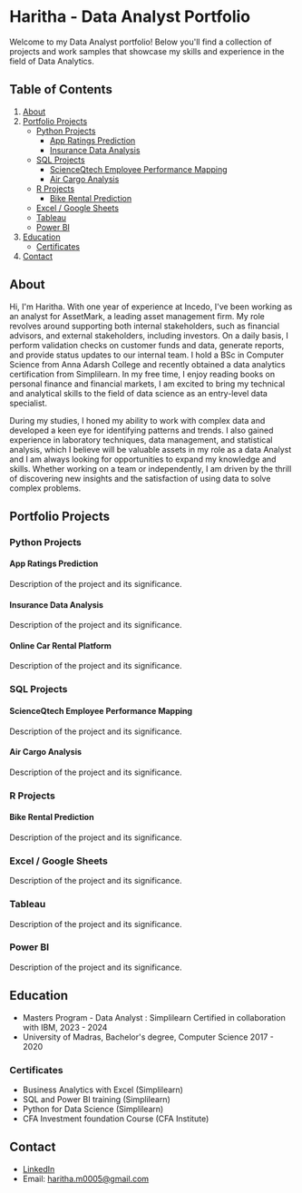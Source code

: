 # Haritha - Data Analyst Portfolio

Welcome to my Data Analyst portfolio! Below you'll find a collection of projects and work samples that showcase my skills and experience in the field of Data Analytics.

## Table of Contents

1. [About](#about)
2. [Portfolio Projects](#portfolio-projects)
   - [Python Projects](#python-projects)
     - [App Ratings Prediction](#app-ratings-prediction)
     - [Insurance Data Analysis](#insurance-data-analysis)
   - [SQL Projects](#sql-projects)
     - [ScienceQtech Employee Performance Mapping](#scienceqtech-employee-performance-mapping)
     - [Air Cargo Analysis](#air-cargo-analysis)
   - [R Projects](#r-projects)
     - [Bike Rental Prediction](#bike-rental-prediction)
   - [Excel / Google Sheets](#excel--google-sheets)
   - [Tableau](#tableau)
   - [Power BI](#power-bi)
3. [Education](#education)
   - [Certificates](#certificates)
4. [Contact](#contact)

## About
Hi, I'm Haritha. With one year of experience at Incedo, I've been working as an analyst for AssetMark, a leading asset management firm. My role revolves around supporting both internal stakeholders, such as financial advisors, and external stakeholders, including investors. On a daily basis, I perform validation checks on customer funds and data, generate reports, and provide status updates to our internal team. I hold a BSc in Computer Science from Anna Adarsh College and recently obtained a data analytics certification from Simplilearn. In my free time, I enjoy reading books on personal finance and financial markets, I am excited to bring my technical and analytical skills to the field of data science as an entry-level data specialist.

During my studies, I honed my ability to work with complex data and developed a keen eye for identifying patterns and trends. I also gained experience in laboratory techniques, data management, and statistical analysis, which I believe will be valuable assets in my role as a data Analyst and I am always looking for opportunities to expand my knowledge and skills. Whether working on a team or independently, I am driven by the thrill of discovering new insights and the satisfaction of using data to solve complex problems.

## Portfolio Projects

### Python Projects

#### App Ratings Prediction
Description of the project and its significance.

#### Insurance Data Analysis
Description of the project and its significance.

#### Online Car Rental Platform
Description of the project and its significance.

### SQL Projects

#### ScienceQtech Employee Performance Mapping
Description of the project and its significance.

#### Air Cargo Analysis
Description of the project and its significance.

### R Projects

#### Bike Rental Prediction
Description of the project and its significance.

### Excel / Google Sheets
Description of the project and its significance.

### Tableau
Description of the project and its significance.

### Power BI
Description of the project and its significance.

## Education

- Masters Program - Data Analyst : Simplilearn Certified in collaboration with IBM, 2023 - 2024
- University of Madras, Bachelor's degree, Computer Science 2017 - 2020

### Certificates

- Business Analytics with Excel (Simplilearn)
- SQL and Power BI training (Simplilearn)
- Python for Data Science (Simplilearn)
- CFA Investment foundation Course (CFA Institute)

## Contact

- [LinkedIn](https://www.linkedin.com/in/haritha1005/)
- Email: haritha.m0005@gmail.com
